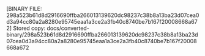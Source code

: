 [BINARY FILE: 298a523b61d8d2916690ffba266013139620dc98237c38b8a13ba23d07cea0d3a94cc80a2a8280e95745eaa1a3ce2a3fb40c8740be7b167f20008668a672]
Stored copy: docs/converted-binary/298a523b61d8d2916690ffba266013139620dc98237c38b8a13ba23d07cea0d3a94cc80a2a8280e95745eaa1a3ce2a3fb40c8740be7b167f20008668a672

